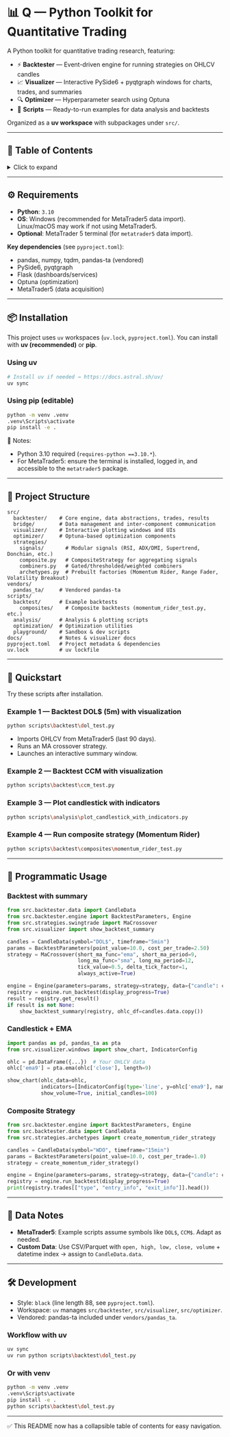 # 📊 Q — Python Toolkit for Quantitative Trading

A Python toolkit for quantitative trading research, featuring:

- ⚡ **Backtester** — Event-driven engine for running strategies on OHLCV candles  
- 📈 **Visualizer** — Interactive PySide6 + pyqtgraph windows for charts, trades, and summaries  
- 🔍 **Optimizer** — Hyperparameter search using Optuna  
- 📝 **Scripts** — Ready-to-run examples for data analysis and backtests  

Organized as a **uv workspace** with subpackages under `src/`.

---

## 📜 Table of Contents
<details>
<summary>Click to expand</summary>

- [⚙️ Requirements](#️-requirements)
- [📦 Installation](#-installation)
- [📂 Project Structure](#-project-structure)
- [🚀 Quickstart](#-quickstart)
  - [Example 1 — Backtest DOL$ (5m) with visualization](#example-1--backtest-dol-5m-with-visualization)
  - [Example 2 — Backtest CCM with visualization](#example-2--backtest-ccm-with-visualization)
  - [Example 3 — Plot candlestick with indicators](#example-3--plot-candlestick-with-indicators)
  - [Example 4 — Run composite strategy (Momentum Rider)](#example-4--run-composite-strategy-momentum-rider)
- [🐍 Programmatic Usage](#-programmatic-usage)
  - [Backtest with summary](#backtest-with-summary)
  - [Candlestick + EMA](#candlestick--ema)
  - [Composite Strategy](#composite-strategy)
- [📑 Data Notes](#-data-notes)
- [🛠️ Development](#️-development)

</details>

---

## ⚙️ Requirements

- **Python**: `3.10`  
- **OS**: Windows (recommended for MetaTrader5 data import). Linux/macOS may work if not using MetaTrader5.  
- **Optional**: MetaTrader 5 terminal (for `metatrader5` data import).  

**Key dependencies** (see `pyproject.toml`):  
- pandas, numpy, tqdm, pandas-ta (vendored)  
- PySide6, pyqtgraph  
- Flask (dashboards/services)  
- Optuna (optimization)  
- MetaTrader5 (data acquisition)  

---

## 📦 Installation

This project uses `uv` workspaces (`uv.lock`, `pyproject.toml`). You can install with **uv (recommended)** or **pip**.

### Using uv
```bash
# Install uv if needed → https://docs.astral.sh/uv/
uv sync
```

### Using pip (editable)
```bash
python -m venv .venv
.venv\Scripts\activate
pip install -e .
```

🔑 Notes:
- Python 3.10 required (`requires-python ==3.10.*`).  
- For MetaTrader5: ensure the terminal is installed, logged in, and accessible to the `metatrader5` package.  

---

## 📂 Project Structure

```plaintext
src/
  backtester/    # Core engine, data abstractions, trades, results
  bridge/        # Data management and inter-component communication
  visualizer/    # Interactive plotting windows and UIs
  optimizer/     # Optuna-based optimization components
  strategies/
    signals/       # Modular signals (RSI, ADX/DMI, Supertrend, Donchian, etc.)
    composite.py   # CompositeStrategy for aggregating signals
    combiners.py   # Gated/thresholded/weighted combiners
    archetypes.py  # Prebuilt factories (Momentum Rider, Range Fader, Volatility Breakout)
vendors/
  pandas_ta/     # Vendored pandas-ta
scripts/
  backtest/      # Example backtests
    composites/    # Composite backtests (momentum_rider_test.py, etc.)
  analysis/      # Analysis & plotting scripts
  optimization/  # Optimization utilities
  playground/    # Sandbox & dev scripts
docs/            # Notes & visualizer docs
pyproject.toml   # Project metadata & dependencies
uv.lock          # uv lockfile
```

---

## 🚀 Quickstart

Try these scripts after installation.

### Example 1 — Backtest DOL$ (5m) with visualization
```bash
python scripts\backtest\dol_test.py
```
- Imports OHLCV from MetaTrader5 (last 90 days).  
- Runs an MA crossover strategy.  
- Launches an interactive summary window.  

### Example 2 — Backtest CCM with visualization
```bash
python scripts\backtest\ccm_test.py
```

### Example 3 — Plot candlestick with indicators
```bash
python scripts\analysis\plot_candlestick_with_indicators.py
```

### Example 4 — Run composite strategy (Momentum Rider)
```bash
python scripts\backtest\composites\momentum_rider_test.py
```

---

## 🐍 Programmatic Usage

### Backtest with summary
```python
from src.backtester.data import CandleData
from src.backtester.engine import BacktestParameters, Engine
from src.strategies.swingtrade import MaCrossover
from src.visualizer import show_backtest_summary

candles = CandleData(symbol="DOL$", timeframe="5min")
params = BacktestParameters(point_value=10.0, cost_per_trade=2.50)
strategy = MaCrossover(short_ma_func="ema", short_ma_period=9,
                       long_ma_func="sma", long_ma_period=12,
                       tick_value=0.5, delta_tick_factor=1,
                       always_active=True)

engine = Engine(parameters=params, strategy=strategy, data={"candle": candles})
registry = engine.run_backtest(display_progress=True)
result = registry.get_result()
if result is not None:
    show_backtest_summary(registry, ohlc_df=candles.data.copy())
```

### Candlestick + EMA
```python
import pandas as pd, pandas_ta as pta
from src.visualizer.windows import show_chart, IndicatorConfig

ohlc = pd.DataFrame({...})  # Your OHLCV data
ohlc['ema9'] = pta.ema(ohlc['close'], length=9)

show_chart(ohlc_data=ohlc,
           indicators=[IndicatorConfig(type='line', y=ohlc['ema9'], name='EMA(9)', color='blue')],
           show_volume=True, initial_candles=100)
```

### Composite Strategy
```python
from src.backtester.engine import BacktestParameters, Engine
from src.backtester.data import CandleData
from src.strategies.archetypes import create_momentum_rider_strategy

candles = CandleData(symbol="WDO", timeframe="15min")
params = BacktestParameters(point_value=10.0, cost_per_trade=1.0)
strategy = create_momentum_rider_strategy()

engine = Engine(parameters=params, strategy=strategy, data={"candle": candles})
registry = engine.run_backtest(display_progress=True)
print(registry.trades[["type", "entry_info", "exit_info"]].head())
```

---

## 📑 Data Notes
- **MetaTrader5**: Example scripts assume symbols like `DOL$`, `CCM$`. Adapt as needed.  
- **Custom Data**: Use CSV/Parquet with `open, high, low, close, volume` + datetime index → assign to `CandleData.data`.  

---

## 🛠️ Development

- Style: `black` (line length 88, see `pyproject.toml`).  
- Workspace: `uv` manages `src/backtester`, `src/visualizer`, `src/optimizer`.  
- Vendored: pandas-ta included under `vendors/pandas_ta`.  

### Workflow with uv
```bash
uv sync
uv run python scripts\backtest\dol_test.py
```

### Or with venv
```bash
python -m venv .venv
.venv\Scripts\activate
pip install -e .
python scripts\backtest\dol_test.py
```

---

✅ This README now has a collapsible table of contents for easy navigation.
